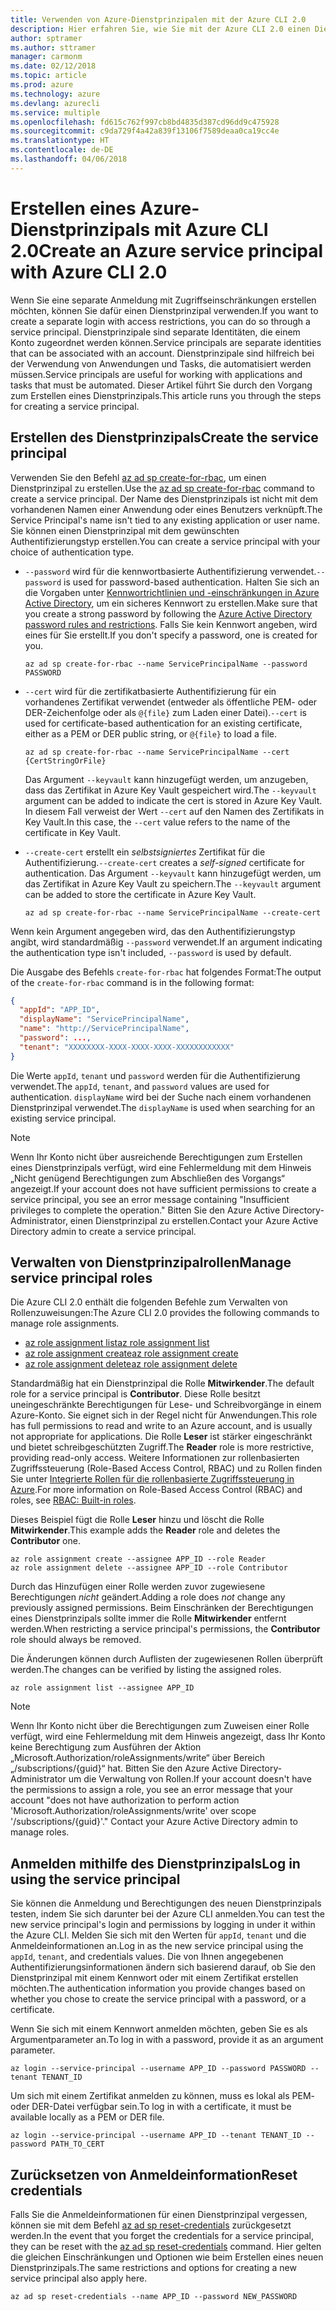 ```yaml
---
title: Verwenden von Azure-Dienstprinzipalen mit der Azure CLI 2.0
description: Hier erfahren Sie, wie Sie mit der Azure CLI 2.0 einen Dienstprinzipal erstellen und verwenden.
author: sptramer
ms.author: sttramer
manager: carmonm
ms.date: 02/12/2018
ms.topic: article
ms.prod: azure
ms.technology: azure
ms.devlang: azurecli
ms.service: multiple
ms.openlocfilehash: fd615c762f997cb8bd4835d387cd96dd9c475928
ms.sourcegitcommit: c9da729f4a42a839f13106f7589deaa0ca19cc4e
ms.translationtype: HT
ms.contentlocale: de-DE
ms.lasthandoff: 04/06/2018
---
```

# <a name="create-an-azure-service-principal-with-azure-cli-20"></a><span data-ttu-id="2801b-103">Erstellen eines Azure-Dienstprinzipals mit Azure CLI 2.0</span><span class="sxs-lookup"><span data-stu-id="2801b-103">Create an Azure service principal with Azure CLI 2.0</span></span>

<span data-ttu-id="2801b-104">Wenn Sie eine separate Anmeldung mit Zugriffseinschränkungen erstellen möchten, können Sie dafür einen Dienstprinzipal verwenden.</span><span class="sxs-lookup"><span data-stu-id="2801b-104">If you want to create a separate login with access restrictions, you can do so through a service principal.</span></span> <span data-ttu-id="2801b-105">Dienstprinzipale sind separate Identitäten, die einem Konto zugeordnet werden können.</span><span class="sxs-lookup"><span data-stu-id="2801b-105">Service principals are separate identities that can be associated with an account.</span></span> <span data-ttu-id="2801b-106">Dienstprinzipale sind hilfreich bei der Verwendung von Anwendungen und Tasks, die automatisiert werden müssen.</span><span class="sxs-lookup"><span data-stu-id="2801b-106">Service principals are useful for working with applications and tasks that must be automated.</span></span> <span data-ttu-id="2801b-107">Dieser Artikel führt Sie durch den Vorgang zum Erstellen eines Dienstprinzipals.</span><span class="sxs-lookup"><span data-stu-id="2801b-107">This article runs you through the steps for creating a service principal.</span></span>

## <a name="create-the-service-principal"></a><span data-ttu-id="2801b-108">Erstellen des Dienstprinzipals</span><span class="sxs-lookup"><span data-stu-id="2801b-108">Create the service principal</span></span>

<span data-ttu-id="2801b-109">Verwenden Sie den Befehl [az ad sp create-for-rbac](/cli/azure/ad/sp#az-ad-sp-create-for-rbac), um einen Dienstprinzipal zu erstellen.</span><span class="sxs-lookup"><span data-stu-id="2801b-109">Use the [az ad sp create-for-rbac](/cli/azure/ad/sp#az-ad-sp-create-for-rbac) command to create a service principal.</span></span> <span data-ttu-id="2801b-110">Der Name des Dienstprinzipals ist nicht mit dem vorhandenen Namen einer Anwendung oder eines Benutzers verknüpft.</span><span class="sxs-lookup"><span data-stu-id="2801b-110">The Service Principal's name isn't tied to any existing application or user name.</span></span> <span data-ttu-id="2801b-111">Sie können einen Dienstprinzipal mit dem gewünschten Authentifizierungstyp erstellen.</span><span class="sxs-lookup"><span data-stu-id="2801b-111">You can create a service principal with your choice of authentication type.</span></span>

* <span data-ttu-id="2801b-112">`--password` wird für die kennwortbasierte Authentifizierung verwendet.</span><span class="sxs-lookup"><span data-stu-id="2801b-112">`--password` is used for password-based authentication.</span></span> <span data-ttu-id="2801b-113">Halten Sie sich an die Vorgaben unter [Kennwortrichtlinien und -einschränkungen in Azure Active Directory](/azure/active-directory/active-directory-passwords-policy), um ein sicheres Kennwort zu erstellen.</span><span class="sxs-lookup"><span data-stu-id="2801b-113">Make sure that you create a strong password by following the [Azure Active Directory password rules and restrictions](/azure/active-directory/active-directory-passwords-policy).</span></span> <span data-ttu-id="2801b-114">Falls Sie kein Kennwort angeben, wird eines für Sie erstellt.</span><span class="sxs-lookup"><span data-stu-id="2801b-114">If you don't specify a password, one is created for you.</span></span>

  ```azurecli
  az ad sp create-for-rbac --name ServicePrincipalName --password PASSWORD
  ```

* <span data-ttu-id="2801b-115">`--cert` wird für die zertifikatbasierte Authentifizierung für ein vorhandenes Zertifikat verwendet (entweder als öffentliche PEM- oder DER-Zeichenfolge oder als `@{file}` zum Laden einer Datei).</span><span class="sxs-lookup"><span data-stu-id="2801b-115">`--cert` is used for certificate-based authentication for an existing certificate, either as a PEM or DER public string, or `@{file}` to load a file.</span></span>

  ```azurecli
  az ad sp create-for-rbac --name ServicePrincipalName --cert {CertStringOrFile} 
  ```

  <span data-ttu-id="2801b-116">Das Argument `--keyvault` kann hinzugefügt werden, um anzugeben, dass das Zertifikat in Azure Key Vault gespeichert wird.</span><span class="sxs-lookup"><span data-stu-id="2801b-116">The `--keyvault` argument can be added to indicate the cert is stored in Azure Key Vault.</span></span> <span data-ttu-id="2801b-117">In diesem Fall verweist der Wert `--cert` auf den Namen des Zertifikats in Key Vault.</span><span class="sxs-lookup"><span data-stu-id="2801b-117">In this case, the `--cert` value refers to the name of the certificate in Key Vault.</span></span>

* <span data-ttu-id="2801b-118">`--create-cert` erstellt ein _selbstsigniertes_ Zertifikat für die Authentifizierung.</span><span class="sxs-lookup"><span data-stu-id="2801b-118">`--create-cert` creates a _self-signed_ certificate for authentication.</span></span> <span data-ttu-id="2801b-119">Das Argument `--keyvault` kann hinzugefügt werden, um das Zertifikat in Azure Key Vault zu speichern.</span><span class="sxs-lookup"><span data-stu-id="2801b-119">The `--keyvault` argument can be added to store the certificate in Azure Key Vault.</span></span>

  ```azurecli
  az ad sp create-for-rbac --name ServicePrincipalName --create-cert
  ```

<span data-ttu-id="2801b-120">Wenn kein Argument angegeben wird, das den Authentifizierungstyp angibt, wird standardmäßig `--password` verwendet.</span><span class="sxs-lookup"><span data-stu-id="2801b-120">If an argument indicating the authentication type isn't included, `--password` is used by default.</span></span>

<span data-ttu-id="2801b-121">Die Ausgabe des Befehls `create-for-rbac` hat folgendes Format:</span><span class="sxs-lookup"><span data-stu-id="2801b-121">The output of the `create-for-rbac` command is in the following format:</span></span>

```json
{
  "appId": "APP_ID",
  "displayName": "ServicePrincipalName",
  "name": "http://ServicePrincipalName",
  "password": ...,
  "tenant": "XXXXXXXX-XXXX-XXXX-XXXX-XXXXXXXXXXXX"
}
```

<span data-ttu-id="2801b-122">Die Werte `appId`, `tenant` und `password` werden für die Authentifizierung verwendet.</span><span class="sxs-lookup"><span data-stu-id="2801b-122">The `appId`, `tenant`, and `password` values are used for authentication.</span></span> <span data-ttu-id="2801b-123">`displayName` wird bei der Suche nach einem vorhandenen Dienstprinzipal verwendet.</span><span class="sxs-lookup"><span data-stu-id="2801b-123">The `displayName` is used when searching for an existing service principal.</span></span>

> [!NOTE]
> <span data-ttu-id="2801b-124">Wenn Ihr Konto nicht über ausreichende Berechtigungen zum Erstellen eines Dienstprinzipals verfügt, wird eine Fehlermeldung mit dem Hinweis „Nicht genügend Berechtigungen zum Abschließen des Vorgangs“ angezeigt.</span><span class="sxs-lookup"><span data-stu-id="2801b-124">If your account does not have sufficient permissions to create a service principal, you see an error message containing "Insufficient privileges to complete the operation."</span></span> <span data-ttu-id="2801b-125">Bitten Sie den Azure Active Directory-Administrator, einen Dienstprinzipal zu erstellen.</span><span class="sxs-lookup"><span data-stu-id="2801b-125">Contact your Azure Active Directory admin to create a service principal.</span></span>

## <a name="manage-service-principal-roles"></a><span data-ttu-id="2801b-126">Verwalten von Dienstprinzipalrollen</span><span class="sxs-lookup"><span data-stu-id="2801b-126">Manage service principal roles</span></span> 

<span data-ttu-id="2801b-127">Die Azure CLI 2.0 enthält die folgenden Befehle zum Verwalten von Rollenzuweisungen:</span><span class="sxs-lookup"><span data-stu-id="2801b-127">The Azure CLI 2.0 provides the following commands to manage role assignments.</span></span>

* [<span data-ttu-id="2801b-128">az role assignment list</span><span class="sxs-lookup"><span data-stu-id="2801b-128">az role assignment list</span></span>](/cli/azure/role/assignment#az-role-assignment-list)
* [<span data-ttu-id="2801b-129">az role assignment create</span><span class="sxs-lookup"><span data-stu-id="2801b-129">az role assignment create</span></span>](/cli/azure/role/assignment#az-role-assignment-create)
* [<span data-ttu-id="2801b-130">az role assignment delete</span><span class="sxs-lookup"><span data-stu-id="2801b-130">az role assignment delete</span></span>](/cli/azure/role/assignment#az-role-assignment-delete)

<span data-ttu-id="2801b-131">Standardmäßig hat ein Dienstprinzipal die Rolle **Mitwirkender**.</span><span class="sxs-lookup"><span data-stu-id="2801b-131">The default role for a service principal is **Contributor**.</span></span> <span data-ttu-id="2801b-132">Diese Rolle besitzt uneingeschränkte Berechtigungen für Lese- und Schreibvorgänge in einem Azure-Konto. Sie eignet sich in der Regel nicht für Anwendungen.</span><span class="sxs-lookup"><span data-stu-id="2801b-132">This role has full permissions to read and write to an Azure account, and is usually not appropriate for applications.</span></span> <span data-ttu-id="2801b-133">Die Rolle **Leser** ist stärker eingeschränkt und bietet schreibgeschützten Zugriff.</span><span class="sxs-lookup"><span data-stu-id="2801b-133">The **Reader** role is more restrictive, providing read-only access.</span></span>  <span data-ttu-id="2801b-134">Weitere Informationen zur rollenbasierten Zugriffssteuerung (Role-Based Access Control, RBAC) und zu Rollen finden Sie unter [Integrierte Rollen für die rollenbasierte Zugriffssteuerung in Azure](/azure/active-directory/role-based-access-built-in-roles).</span><span class="sxs-lookup"><span data-stu-id="2801b-134">For more information on Role-Based Access Control (RBAC) and roles, see [RBAC: Built-in roles](/azure/active-directory/role-based-access-built-in-roles).</span></span>

<span data-ttu-id="2801b-135">Dieses Beispiel fügt die Rolle **Leser** hinzu und löscht die Rolle **Mitwirkender**.</span><span class="sxs-lookup"><span data-stu-id="2801b-135">This example adds the **Reader** role and deletes the **Contributor** one.</span></span>

```azurecli
az role assignment create --assignee APP_ID --role Reader
az role assignment delete --assignee APP_ID --role Contributor
```

<span data-ttu-id="2801b-136">Durch das Hinzufügen einer Rolle werden zuvor zugewiesene Berechtigungen _nicht_ geändert.</span><span class="sxs-lookup"><span data-stu-id="2801b-136">Adding a role does _not_ change any previously assigned permissions.</span></span> <span data-ttu-id="2801b-137">Beim Einschränken der Berechtigungen eines Dienstprinzipals sollte immer die Rolle __Mitwirkender__ entfernt werden.</span><span class="sxs-lookup"><span data-stu-id="2801b-137">When restricting a service principal's permissions, the __Contributor__ role should always be removed.</span></span>

<span data-ttu-id="2801b-138">Die Änderungen können durch Auflisten der zugewiesenen Rollen überprüft werden.</span><span class="sxs-lookup"><span data-stu-id="2801b-138">The changes can be verified by listing the assigned roles.</span></span>

```azurecli
az role assignment list --assignee APP_ID
```

> [!NOTE] 
> <span data-ttu-id="2801b-139">Wenn Ihr Konto nicht über die Berechtigungen zum Zuweisen einer Rolle verfügt, wird eine Fehlermeldung mit dem Hinweis angezeigt, dass Ihr Konto keine Berechtigung zum Ausführen der Aktion „Microsoft.Authorization/roleAssignments/write“ über Bereich „/subscriptions/{guid}“ hat. Bitten Sie den Azure Active Directory-Administrator um die Verwaltung von Rollen.</span><span class="sxs-lookup"><span data-stu-id="2801b-139">If your account doesn't have the permissions to assign a role, you see an error message that your account "does not have authorization to perform action 'Microsoft.Authorization/roleAssignments/write' over scope '/subscriptions/{guid}'." Contact your Azure Active Directory admin to manage roles.</span></span>

## <a name="log-in-using-the-service-principal"></a><span data-ttu-id="2801b-140">Anmelden mithilfe des Dienstprinzipals</span><span class="sxs-lookup"><span data-stu-id="2801b-140">Log in using the service principal</span></span>

<span data-ttu-id="2801b-141">Sie können die Anmeldung und Berechtigungen des neuen Dienstprinzipals testen, indem Sie sich darunter bei der Azure CLI anmelden.</span><span class="sxs-lookup"><span data-stu-id="2801b-141">You can test the new service principal's login and permissions by logging in under it within the Azure CLI.</span></span> <span data-ttu-id="2801b-142">Melden Sie sich mit den Werten für `appId`, `tenant` und die Anmeldeinformationen an.</span><span class="sxs-lookup"><span data-stu-id="2801b-142">Log in as the new service principal using the `appId`, `tenant`, and credentials values.</span></span> <span data-ttu-id="2801b-143">Die von Ihnen angegebenen Authentifizierungsinformationen ändern sich basierend darauf, ob Sie den Dienstprinzipal mit einem Kennwort oder mit einem Zertifikat erstellen möchten.</span><span class="sxs-lookup"><span data-stu-id="2801b-143">The authentication information you provide changes based on whether you chose to create the service principal with a password, or a certificate.</span></span>

<span data-ttu-id="2801b-144">Wenn Sie sich mit einem Kennwort anmelden möchten, geben Sie es als Argumentparameter an.</span><span class="sxs-lookup"><span data-stu-id="2801b-144">To log in with a password, provide it as an argument parameter.</span></span>

```azurecli
az login --service-principal --username APP_ID --password PASSWORD --tenant TENANT_ID
```

<span data-ttu-id="2801b-145">Um sich mit einem Zertifikat anmelden zu können, muss es lokal als PEM- oder DER-Datei verfügbar sein.</span><span class="sxs-lookup"><span data-stu-id="2801b-145">To log in with a certificate, it must be available locally as a PEM or DER file.</span></span>

```azurecli
az login --service-principal --username APP_ID --tenant TENANT_ID --password PATH_TO_CERT
```
## <a name="reset-credentials"></a><span data-ttu-id="2801b-146">Zurücksetzen von Anmeldeinformation</span><span class="sxs-lookup"><span data-stu-id="2801b-146">Reset credentials</span></span>

<span data-ttu-id="2801b-147">Falls Sie die Anmeldeinformationen für einen Dienstprinzipal vergessen, können sie mit dem Befehl [az ad sp reset-credentials](https://docs.microsoft.com/en-us/cli/azure/ad/sp#az-ad-sp-reset-credentials) zurückgesetzt werden.</span><span class="sxs-lookup"><span data-stu-id="2801b-147">In the event that you forget the credentials for a service principal, they can be reset with the [az ad sp reset-credentials](https://docs.microsoft.com/en-us/cli/azure/ad/sp#az-ad-sp-reset-credentials) command.</span></span> <span data-ttu-id="2801b-148">Hier gelten die gleichen Einschränkungen und Optionen wie beim Erstellen eines neuen Dienstprinzipals.</span><span class="sxs-lookup"><span data-stu-id="2801b-148">The same restrictions and options for creating a new service principal also apply here.</span></span>

```azurecli
az ad sp reset-credentials --name APP_ID --password NEW_PASSWORD
```
